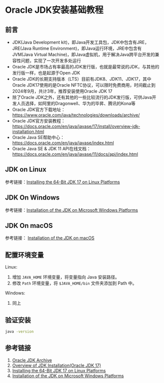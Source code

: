# Oracle JDK安装基础教程

## 前言

- JDK(Java Development kit)，即Java开发工具包，JDK中包含有JRE，JRE(Java Runtime Environment)，即Java运行环境，JRE中包含有JVM(Java Virtual Machine)，即Java虚拟机，用于解决Java跨平台开发的兼容性问题，实现了一次开发多处运行
- Oracle JDK是市场占有率最高的JDK发行版，也就是最常说的JDK，与其他的发行版一样，也是起源于Open JDK
- Oracle JDK的长期支持版本（LTS）目前有JDK8、JDK11、JDK17，其中Oracle JDK17使用的是Oracle NFTC协议，可以限时免费商用，时间截止到2024年9月，共计3年，推荐安装使用Oracle JDK 17
- 除了Oracle JDK之外，还有其他的一些比较流行的JDK发行版，可供Java开发人员选择，如阿里的Dragonwell、华为的毕昇、腾讯的Kona等
- Oracle JDK官方下载地址：https://www.oracle.com/java/technologies/downloads/archive/
- Oracle JDK官方安装教程：https://docs.oracle.com/en/java/javase/17/install/overview-jdk-installation.html
- Oracle Java SE帮助中心：https://docs.oracle.com/en/java/javase/index.html
- Oracle Java SE & JDK 11 API在线文档：https://docs.oracle.com/en/java/javase/11/docs/api/index.html

## JDK on Linux

参考链接：[Installing the 64-Bit JDK 17 on Linux Platforms](https://docs.oracle.com/en/java/javase/17/install/installation-jdk-linux-platforms.html#GUID-ADC9C14A-5F51-4C32-802C-9639A947317F)

## JDK On Windows

参考链接：[Installation of the JDK on Microsoft Windows Platforms](https://docs.oracle.com/en/java/javase/17/install/installation-jdk-microsoft-windows-platforms.html#GUID-A7E27B90-A28D-4237-9383-A58B416071CA)

## JDK On macOS

参考链接： [Installation of the JDK on macOS](https://docs.oracle.com/en/java/javase/17/install/installation-jdk-macos.html)

## 配置环境变量

Linux:
1. 增加 `JAVA_HOME` 环境变量，将变量指向 Java 安装路径。
2. 修改 `Path` 环境变量，将 `$JAVA_HOME/bin` 文件夹添加到 Path 中。

Windows:
1. 同上

## 验证安装

```bash
java -version
```

## 参考链接

1. [Oracle JDK Archive](https://www.oracle.com/java/technologies/downloads/archive/)
2. [Overview of JDK Installation(Oracle JDK 17)](https://docs.oracle.com/en/java/javase/17/install/overview-jdk-installation.html)
3. [Installing the 64-Bit JDK 17 on Linux Platforms](https://docs.oracle.com/en/java/javase/17/install/installation-jdk-linux-platforms.html#GUID-ADC9C14A-5F51-4C32-802C-9639A947317F)
4. [Installation of the JDK on Microsoft Windows Platforms](https://docs.oracle.com/en/java/javase/17/install/installation-jdk-microsoft-windows-platforms.html#GUID-A7E27B90-A28D-4237-9383-A58B416071CA)